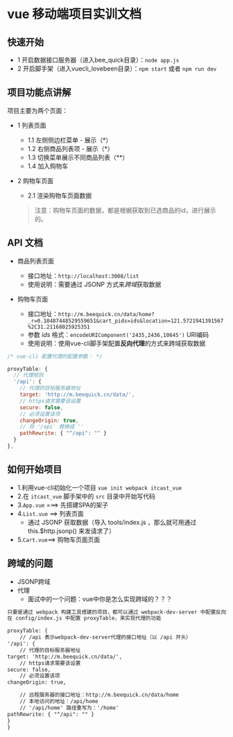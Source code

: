 # vue 移动端项目实训文档

## 快速开始

- 1 开启数据接口服务器（进入bee_quick目录）：`node app.js`
- 2 开启脚手架（进入vuecli_lovebeen目录）：`npm start` 或者 `npm run dev`



## 项目功能点讲解

项目主要为两个页面：

- 1 列表页面

  - 1.1 左侧侧边栏菜单 - 展示（*）
  - 1.2 右侧商品列表项 - 展示（*）
  - 1.3 切换菜单展示不同商品列表（**）
  - 1.4 加入购物车

- 2 购物车页面

  - 2.1 渲染购物车页面数据

  > 注意：购物车页面的数据，都是根据获取到已选商品的id，进行展示的。



## API 文档

- 商品列表页面
  - 接口地址：`http://localhost:3008/list`
  - 使用说明：需要通过 JSONP 方式来*跨域*获取数据

- 购物车页面
  - 接口地址：`http://m.beequick.cn/data/home?_r=0.10487448529559651&cart_pids=ids&location=121.5721941391567%2C31.21168025925351`
  - 参数 *ids* 格式：`encodeURIComponent('2435,2436,10645')` URI编码
  - 使用说明：使用vue-cli脚手架配置**反向代理**的方式来跨域获取数据

```js
/* vue-cli 配置代理的配置参数： */

proxyTable: {
  // 代理规则
  '/api': {
    // 代理的目标服务器地址
    target: 'http://m.beequick.cn/data/',
    // https请求需要该设置
    secure: false,
    // 必须设置该项
    changeOrigin: true,
    // 将 '/api' 替换成 ''
    pathRewrite: { "^/api": "" }
  }
},
```



##  如何开始项目

- 1.利用vue-cli初始化一个项目 `vue init webpack itcast_vue `
- 2.在 `itcast_vue` 脚手架中的 `src` 目录中开始写代码
- 3.`App.vue` ===> 先搭建SPA的架子
- 4.`List.vue` ==> 列表页面
  - 通过 JSONP 获取数据（导入 tools/index.js ，那么就可用通过 this.$http.jsonp() 来发请求了）
- 5.`Cart.vue`==> 购物车页面页面



## 跨域的问题

- JSONP跨域
- 代理
  - 面试中的一个问题：vue中你是怎么实现跨域的？？？

```html
只要是通过 webpack 构建工具搭建的项目，都可以通过 webpack-dev-server 中配置反向代理来解决跨域的问题。
在 config/index.js 中配置 proxyTable，来实现代理的功能

proxyTable: {
	// /api 表示webpack-dev-server代理的接口地址（以 /api 开头）
'/api': {
	// 代理的目标服务器地址
target: 'http://m.beequick.cn/data/',
	// https请求需要该设置
secure: false,
	// 必须设置该项
changeOrigin: true,

	// 远程服务器的接口地址：http://m.beequick.cn/data/home
	// 本地访问的地址：/api/home
	// '/api/home' 路径重写为：'/home'
pathRewrite: { "^/api": "" }
}
}
```

